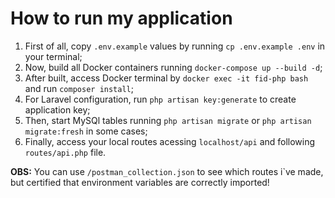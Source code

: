 # How to run my application

1. First of all, copy `.env.example` values by running `cp .env.example .env` in your terminal;
2. Now, build all Docker containers running `docker-compose up --build -d`;
3. After built, access Docker terminal by `docker exec -it fid-php bash` and run `composer install`;
4. For Laravel configuration, run `php artisan key:generate` to create application key;
5. Then, start MySQl tables running `php artisan migrate` or `php artisan migrate:fresh` in some cases;
6. Finally, access your local routes acessing `localhost/api` and following `routes/api.php` file.

**OBS:** You can use `/postman_collection.json` to see which routes i`ve made, but certified that environment variables are correctly imported!